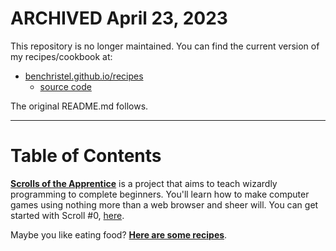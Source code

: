 # **ARCHIVED April 23, 2023**

This repository is no longer maintained. You can find the current version of my recipes/cookbook at:

- [benchristel.github.io/recipes](https://benchristel.github.io/recipes/)
  - [source code](https://github.com/benchristel/recipes)

The original README.md follows.

---

# Table of Contents

**[Scrolls of the Apprentice](/scrolls)** is a project that aims to teach wizardly programming to complete beginners. You'll learn how to make computer games using nothing more than a web browser and sheer will. You can get started with Scroll #0, [here](/scrolls/00-boot-sector.md).

Maybe you like eating food? **[Here are some recipes](/recipes)**.
